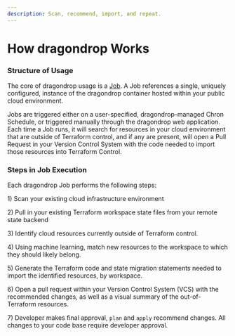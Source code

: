 ```yaml
---
description: Scan, recommend, import, and repeat.
---
```


# How dragondrop Works

### Structure of Usage

The core of dragondrop usage is a [Job](jobs/what-is-a-job.md). A Job references a single, uniquely configured, instance of the dragondrop container hosted within your public cloud environment.

Jobs are triggered either on a user-specified, dragondrop-managed Chron Schedule, or triggered manually through the dragondrop web application. Each time a Job runs, it will search for resources in your cloud environment that are outside of Terraform control, and if any are present, will open a Pull Request in your Version Control System with the code needed to import those resources into Terraform Control.

### Steps in Job Execution

Each dragondrop Job performs the following steps:

1\) Scan your existing cloud infrastructure environment

2\) Pull in your existing Terraform workspace state files from your remote state backend

3\) Identify cloud resources currently outside of Terraform control.

4\) Using machine learning, match new resources to the workspace to which they should likely belong.

5\) Generate the Terraform code and state migration statements needed to import the identified resources, by workspace.

6\) Open a pull request within your Version Control System (VCS) with the recommended changes, as well as a visual summary of the out-of-Terraform resources.

7\) Developer makes final approval, `plan` and `apply` recommend changes. All changes to your code base require developer approval.
